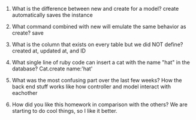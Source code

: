 1. What is the difference between new and create for a model? create automatically saves the instance

2. What command combined with new will emulate the same behavior as create? save

3. What is the column that exists on every table but we did NOT define? created at, updated at, and ID 

4. What single line of ruby code can insert a cat with the name "hat" in the database? Cat.create name:'hat'

5. What was the most confusing part over the last few weeks? How the back end stuff works like how controller and model interact with eachother

6. How did you like this homework in comparison with the others? We are starting to do cool things, so I like it better.
